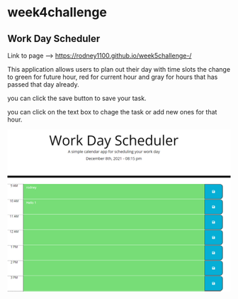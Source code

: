 # week4challenge
## Work Day Scheduler
Link to page -->
https://rodney1100.github.io/week5challenge-/

This application allows users to plan out their day with time slots the change to green for future hour, red for current hour and gray for hours that has passed that day already.

you can click the save button to save your task. 

you can click on the text box to chage the task or add new ones for that hour.

<!-- ![picture of application](/assets/image/workDaySchedule.PNG) -->
![picture of application](/assets/image/workDayschedule.PNG)

